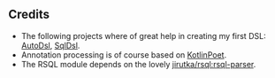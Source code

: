 ## Credits

- The following projects where of great help in creating my first DSL: [AutoDsl](https://github.com/juanchosaravia/autodsl), [SqlDsl](https://www.baeldung.com/kotlin-dsl).
- Annotation processing is of course based on [KotlinPoet](https://square.github.io/kotlinpoet/).
- The RSQL module depends on the lovely [jirutka/rsql:rsql-parser](https://github.com/jirutka/rsql-parser).
